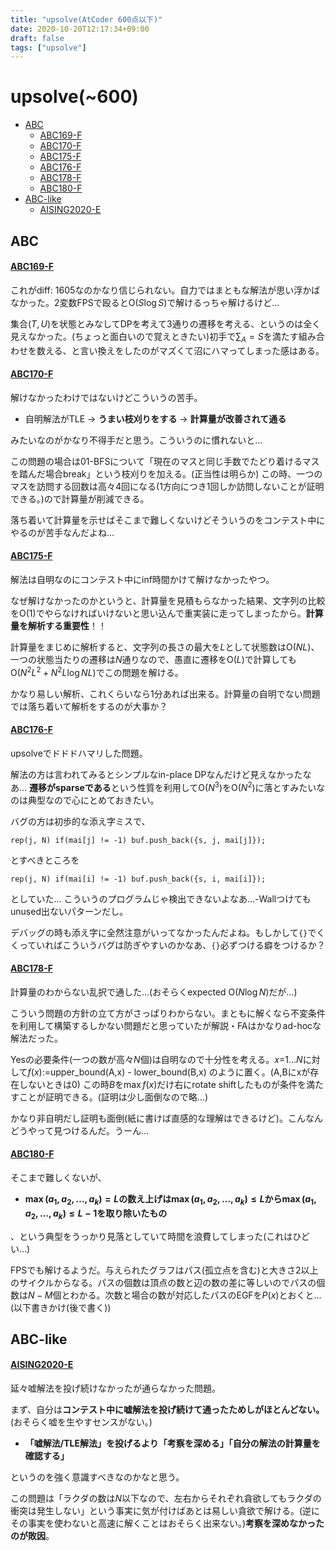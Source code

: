 ```yaml
---
title: "upsolve(AtCoder 600点以下)"
date: 2020-10-20T12:17:34+09:00
draft: false
tags: ["upsolve"]
---
```


# upsolve(~600)

<!-- @import "[TOC]" {cmd="toc" depthFrom=1 depthTo=6 orderedList=false} -->

<!-- code_chunk_output -->

- [ABC](#abc)
    - [ABC169-F](#abc169-fhttpsatcoderjpcontestsabc169tasksabc169_f)
    - [ABC170-F](#abc170-fhttpsatcoderjpcontestsabc170tasksabc170_f)
    - [ABC175-F](#abc175-fhttpsatcoderjpcontestsabc175tasksabc175_f)
    - [ABC176-F](#abc176-fhttpsatcoderjpcontestsabc175tasksabc176_f)
    - [ABC178-F](#abc178-fhttpsatcoderjpcontestsabc178tasksabc178_f)
    - [ABC180-F](#abc180-fhttpsatcoderjpcontestsabc180tasksabc180_f)
- [ABC-like](#abc-like)
    - [AISING2020-E](#aising2020-ehttpsatcoderjpcontestsaising2020tasksaising2020_e)

<!-- /code_chunk_output -->

## ABC

#### [ABC169-F](https://atcoder.jp/contests/abc169/tasks/abc169_f)

これがdiff: 1605なのかなり信じられない。自力ではまともな解法が思い浮かばなかった。2変数FPSで殴ると$\mathrm{O}(S \log S)$で解けるっちゃ解けるけど…

集合$(T,U)$を状態とみなしてDPを考えて3通りの遷移を考える、というのは全く見えなかった。(ちょっと面白いので覚えときたい)初手で$\sum_A=S$を満たす組み合わせを数える、と言い換えをしたのがマズくて沼にハマってしまった感はある。

#### [ABC170-F](https://atcoder.jp/contests/abc170/tasks/abc170_f)

解けなかったわけではないけどこういうの苦手。

- 自明解法がTLE -> **うまい枝刈りをする** -> **計算量が改善されて通る**

みたいなのがかなり不得手だと思う。こういうのに慣れないと…

この問題の場合は01-BFSについて「現在のマスと同じ手数でたどり着けるマスを踏んだ場合break」という枝刈りを加える。(正当性は明らか) この時、一つのマスを訪問する回数は高々4回になる(1方向につき1回しか訪問しないことが証明できる。)ので計算量が削減できる。

落ち着いて計算量を示せばそこまで難しくないけどそういうのをコンテスト中にやるのが苦手なんだよね…

#### [ABC175-F](https://atcoder.jp/contests/abc175/tasks/abc175_f)

解法は自明なのにコンテスト中にinf時間かけて解けなかったやつ。

なぜ解けなかったのかというと、計算量を見積もらなかった結果、文字列の比較を$\mathrm{O}(1)$でやらなければいけないと思い込んで重実装に走ってしまったから。**計算量を解析する重要性**！！

計算量をまじめに解析すると、文字列の長さの最大を$L$として状態数は$\mathrm{O}(NL)$、一つの状態当たりの遷移は$N$通りなので、愚直に遷移を$\mathrm{O}(L)$で計算しても$\mathrm{O}(N^2L^2 + N^2L\log NL)$でこの問題を解ける。

かなり易しい解析、これくらいなら1分あれば出来る。計算量の自明でない問題では落ち着いて解析をするのが大事か？

#### [ABC176-F](https://atcoder.jp/contests/abc175/tasks/abc176_f)

upsolveでドドドハマリした問題。

解法の方は言われてみるとシンプルなin-place DPなんだけど見えなかったなあ… **遷移がsparseである**という性質を利用して$\mathrm{O}(N^3)$を$\mathrm{O}(N^2)$に落とすみたいなのは典型なので心にとめておきたい。

バグの方は初歩的な添え字ミスで、

`rep(j, N) if(mai[j] != -1) buf.push_back({s, j, mai[j]});`

とすべきところを

`rep(j, N) if(mai[i] != -1) buf.push_back({s, i, mai[i]});`

としていた… こういうのプログラムじゃ検出できないよなあ…-Wallつけてもunused出ないパターンだし。

デバッグの時も添え字に全然注意がいってなかったんだよね。もしかして`{}`でくくっていればこういうバグは防ぎやすいのかなあ、`{}`必ずつける癖をつけるか？

#### [ABC178-F](https://atcoder.jp/contests/abc178/tasks/abc178_f)

計算量のわからない乱択で通した…(おそらくexpected $\mathrm{O}(N \log N)$だが…)

こういう問題の方針の立て方がさっぱりわからない。まともに解くなら不変条件を利用して構築するしかない問題だと思っていたが解説・FAはかなりad-hocな解法だった。

Yesの必要条件(一つの数が高々$N$個)は自明なので十分性を考える。$x$=$1\ldots N$に対して$f(x):=$upper_bound(A,x) - lower_bound(B,x) のように置く。(A,Bにxが存在しないときは0) この時$B$を$\max f(x)$だけ右にrotate shiftしたものが条件を満たすことが証明できる。(証明は少し面倒なので略…)

かなり非自明だし証明も面倒(紙に書けば直感的な理解はできるけど)。こんなんどうやって見つけるんだ。うーん…

#### [ABC180-F](https://atcoder.jp/contests/abc180/tasks/abc180_f)

そこまで難しくないが、

- **$\max(a_1,a_2,\ldots,a_k) = L$の数え上げは$\max(a_1,a_2,\ldots,a_k) \leq L$から$\max(a_1,a_2,\ldots,a_k) \leq L-1$を取り除いたもの**

、という典型をうっかり見落としていて時間を浪費してしまった(これはひどい…)

FPSでも解けるようだ。与えられたグラフはパス(孤立点を含む)と大きさ$2$以上のサイクルからなる。パスの個数は頂点の数と辺の数の差に等しいのでパスの個数は$N-M$個とわかる。次数と場合の数が対応したパスのEGFを$P(x)$とおくと…(以下書きかけ(後で書く))

## ABC-like

#### [AISING2020-E](https://atcoder.jp/contests/aising2020/tasks/aising2020_e)

延々嘘解法を投げ続けなかったが通らなかった問題。

まず、自分は**コンテスト中に嘘解法を投げ続けて通ったためしがほとんどない。**(おそらく嘘を生やすセンスがない。)

- **「嘘解法/TLE解法」を投げるより「考察を深める」「自分の解法の計算量を確認する」**

というのを強く意識すべきなのかなと思う。

この問題は「ラクダの数は$N$以下なので、左右からそれぞれ貪欲してもラクダの衝突は発生しない」という事実に気が付けばあとは易しい貪欲で解ける。(逆にその事実を使わないと高速に解くことはおそらく出来ない。)**考察を深めなかったのが敗因**。
